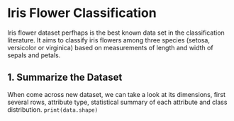 # Iris Flower Classification
Iris flower dataset perfhaps is the best known data set in the classification literature. It aims to classify iris flowers among three species (setosa, versicolor or virginica) based on measurements of length and width of sepals and petals.

## 1. Summarize the Dataset
When come across new dataset, we can take a look at its dimensions, first several rows, attribute type, statistical summary of each attribute and class distribution.
`print(data.shape)`
